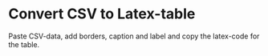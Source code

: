 # Convert CSV to Latex-table

Paste CSV-data, add borders, caption and label and copy the latex-code for the table.
